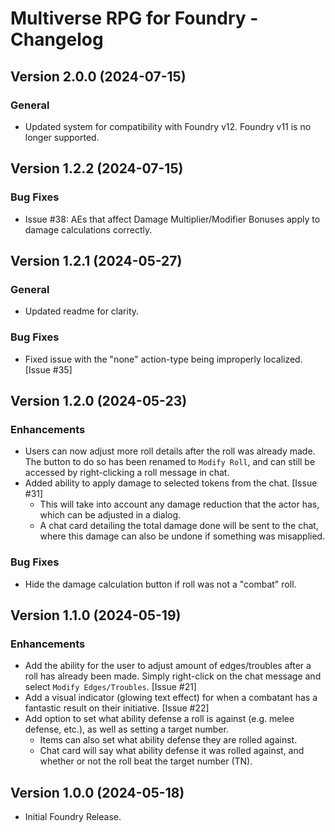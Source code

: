 <!-- markdownlint-disable MD024 -->

# Multiverse RPG for Foundry - Changelog

## Version 2.0.0 (2024-07-15)

### General

- Updated system for compatibility with Foundry v12. Foundry v11 is no longer supported.

## Version 1.2.2 (2024-07-15)

### Bug Fixes

- Issue #38: AEs that affect Damage Multiplier/Modifier Bonuses apply to damage calculations correctly.

## Version 1.2.1 (2024-05-27)

### General

- Updated readme for clarity.

### Bug Fixes

- Fixed issue with the "none" action-type being improperly localized. [Issue #35]

## Version 1.2.0 (2024-05-23)

### Enhancements

- Users can now adjust more roll details after the roll was already made. The button to do so has been renamed to `Modify Roll`, and can still be accessed by right-clicking a roll message in chat.
- Added ability to apply damage to selected tokens from the chat. [Issue #31]
  - This will take into account any damage reduction that the actor has, which can be adjusted in a dialog.
  - A chat card detailing the total damage done will be sent to the chat, where this damage can also be undone if something was misapplied.

### Bug Fixes

- Hide the damage calculation button if roll was not a "combat" roll.

## Version 1.1.0 (2024-05-19)

### Enhancements

- Add the ability for the user to adjust amount of edges/troubles after a roll has already been made. Simply right-click on the chat message and select `Modify Edges/Troubles`. [Issue #21]
- Add a visual indicator (glowing text effect) for when a combatant has a fantastic result on their initiative. [Issue #22]
- Add option to set what ability defense a roll is against (e.g. melee defense, etc.), as well as setting a target number.
  - Items can also set what ability defense they are rolled against.
  - Chat card will say what ability defense it was rolled against, and whether or not the roll beat the target number (TN).

## Version 1.0.0 (2024-05-18)

- Initial Foundry Release.
